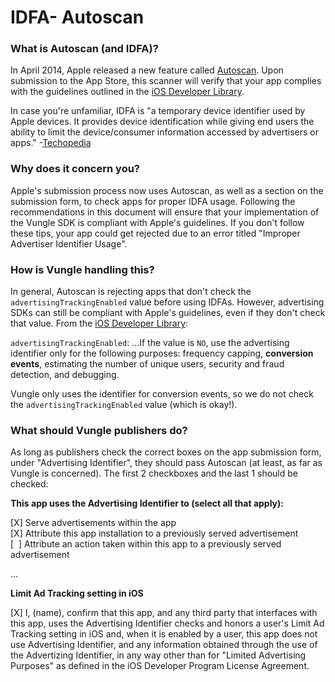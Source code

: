 # IDFA- Autoscan

### What is Autoscan (and IDFA)?

In April 2014, Apple released a new feature called [Autoscan](http://techcrunch.com/2014/04/11/apple-developers-must-now-agree-to-ad-identifier-rules-or-risk-app-store-rejection/). Upon submission to the App Store, this scanner will verify that your app complies with the guidelines outlined in the [iOS Developer Library](https://developer.apple.com/library/ios/documentation/AdSupport/Reference/ASIdentifierManager_Ref/ASIdentifierManager.html).

In case you're unfamiliar, IDFA is "a temporary device identifier used by Apple devices. It provides device identification while giving end users the ability to limit the device/consumer information accessed by advertisers or apps." -[Techopedia](http://www.techopedia.com/definition/29032/identifier-for-advertisers-ifa-ifda)

### Why does it concern you?


Apple's submission process now uses Autoscan, as well as a section on the submission form, to check apps for proper IDFA usage. Following the recommendations in this document will ensure that your implementation of the Vungle SDK is compliant with Apple's guidelines. If you don't follow these tips, your app could get rejected due to an error titled "Improper Advertiser Identifier Usage".

### How is Vungle handling this?

In general, Autoscan is rejecting apps that don't check the `advertisingTrackingEnabled` value before using IDFAs. However, advertising SDKs can still be compliant with Apple's guidelines, even if they don't check that value. From the [iOS Developer Library](https://developer.apple.com/library/ios/documentation/AdSupport/Reference/ASIdentifierManager_Ref/ASIdentifierManager.html#//apple_ref/occ/instp/ASIdentifierManager/advertisingTrackingEnabled):

`advertisingTrackingEnabled`: ...If the value is `NO`, use the advertising identifier only for the following purposes: frequency capping, **conversion events**, estimating the number of unique users, security and fraud detection, and debugging.

Vungle only uses the identifier for conversion events, so we do not check the `advertisingTrackingEnabled` value (which is okay!).

### What should Vungle publishers do?

As long as publishers check the correct boxes on the app submission form, under "Advertising Identifier", they should pass Autoscan (at least, as far as Vungle is concerned). The first 2 checkboxes and the last 1 should be checked:

**This app uses the Advertising Identifier to (select all that apply):**

[X] Serve advertisements within the app<br>
[X] Attribute this app installation to a previously served advertisement<br>
[&nbsp;&nbsp;] Attribute an action taken within this app to a previously served advertisement

...

**Limit Ad Tracking setting in iOS**

[X] I, (name), confirm that this app, and any third party that interfaces with this app, uses the Advertising Identifier checks and honors a user's Limit Ad Tracking setting in iOS and, when it is enabled by a user, this app does not use Advertising Identifier, and any information obtained through the use of the Advertizing Identifier, in any way other than for "Limited Advertising Purposes" as defined in the iOS Developer Program License Agreement.
